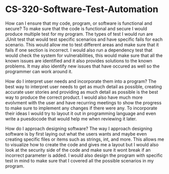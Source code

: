 # CS-320-Software-Test-Automation

How can I ensure that my code, program, or software is functional and secure?
To make sure that the code is functional and secure I would produce multiple test for my program. The types of test I would run are JUnit test that would test specific scenarios and have specific fails for each scenario. This would allow me to test different areas and make sure that it fails if one section is incorrect. I would also run a dependency test that would check the system for vulnerabilities, this would make sure that all the known issues are identified and it also provides solutions to the known problems. It may also identify new issues that have occured as well so the programmer can work around it.

How do I interpret user needs and incorporate them into a program?
The best way to interpret user needs to get as much detail as possible, creating accurate user stories and providing as much detail as possible is the best way to produce the correct product. I would also have much more evolvment with the user and have recurring meetings to show the progress to make sure to implement any changes if there were any. To incorporate their ideas I would try to layout it out in programming language and even write a puesdocode that would help me when reviewing it later.

How do I approach designing software?
The way I approach designing software is by first laying out what the users wants and maybe even creating specific files or items such as strings, int, and more. This allows me to visualize how to create the code and gives me a layout but I would also look at the security side of the code and make sure it wont break if an incorrect parameter is added. I would also design the program with specific test in mind to make sure that I covered all the possible scenarios in my program. 
